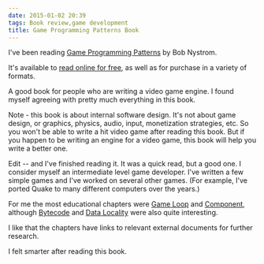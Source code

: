 ```yaml
---
date: 2015-01-02 20:39
tags: Book review,game development
title: Game Programming Patterns Book
---
```


I've been reading [Game Programming Patterns](http://gameprogrammingpatterns.com/) by Bob Nystrom.

It's available to [read online for free](http://gameprogrammingpatterns.com/contents.html), as well as for
purchase in a variety of formats.

A good book for people who are writing a video game engine. I found myself
agreeing with pretty much everything in this book.

Note - this book is about internal software design. It's not about game
design, or graphics, physics, audio, input, monetization strategies, etc. So
you won't be able to write a hit video game after reading this book. But if
you happen to be writing an engine for a video game, this book will help you
write a better one.

Edit -- and I've finished reading it. It was a quick read, but a good one. I
consider myself an intermediate level game developer. I've written a few
simple games and I've worked on several other games. (For example, I've ported
Quake to many different computers over the years.)

For me the most educational chapters were [Game Loop](http://gameprogrammingpatterns.com/game-loop.html) and
[Component](http://gameprogrammingpatterns.com/component.html), although
[Bytecode](http://gameprogrammingpatterns.com/bytecode.html) and
[Data Locality](http://gameprogrammingpatterns.com/data-locality.html) were also
quite interesting.

I like that the chapters have links to relevant external documents for further
research.

I felt smarter after reading this book.
